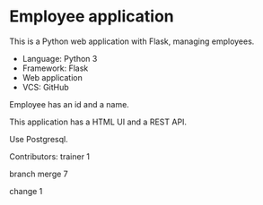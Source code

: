 # Employee application

This is a Python web application with Flask, managing employees.

* Language: Python 3
* Framework: Flask
* Web application
* VCS: GitHub

Employee has an id and a name.

This application has a HTML UI and a REST API.

Use Postgresql.

Contributors: trainer 1

branch merge 7

change 1
